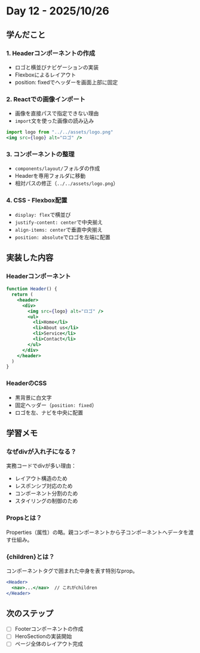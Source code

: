 # Day 12 - 2025/10/26

## 学んだこと

### 1. Headerコンポーネントの作成
- ロゴと横並びナビゲーションの実装
- Flexboxによるレイアウト
- position: fixedでヘッダーを画面上部に固定

### 2. Reactでの画像インポート
- 画像を直接パスで指定できない理由
- `import`文を使った画像の読み込み
```jsx
import logo from "../../assets/logo.png"
<img src={logo} alt="ロゴ" />
```

### 3. コンポーネントの整理
- `components/layout/`フォルダの作成
- Headerを専用フォルダに移動
- 相対パスの修正（`../../assets/logo.png`）

### 4. CSS - Flexbox配置
- `display: flex`で横並び
- `justify-content: center`で中央揃え
- `align-items: center`で垂直中央揃え
- `position: absolute`でロゴを左端に配置

## 実装した内容

### Headerコンポーネント
```jsx
function Header() {
  return (
    <header>
      <div>
        <img src={logo} alt="ロゴ" />
        <ul>
          <li>Home</li>
          <li>About us</li>
          <li>Service</li>
          <li>Contact</li>
        </ul>
      </div>
    </header>
  )
}
```

### HeaderのCSS
- 黒背景に白文字
- 固定ヘッダー（`position: fixed`）
- ロゴを左、ナビを中央に配置

## 学習メモ

### なぜdivが入れ子になる？
実務コードでdivが多い理由：
- レイアウト構造のため
- レスポンシブ対応のため
- コンポーネント分割のため
- スタイリングの制御のため

### Propsとは？
Properties（属性）の略。親コンポーネントから子コンポーネントへデータを渡す仕組み。

### {children}とは？
コンポーネントタグで囲まれた中身を表す特別なprop。

```jsx
<Header>
  <nav>...</nav>  // これがchildren
</Header>
```

## 次のステップ

- [ ] Footerコンポーネントの作成
- [ ] HeroSectionの実装開始
- [ ] ページ全体のレイアウト完成
